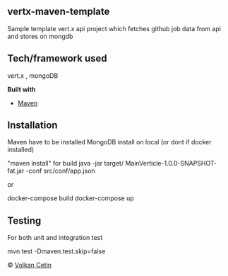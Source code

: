 ## vertx-maven-template
Sample template vert.x api project which fetches github job data from api and stores on mongdb 

## Tech/framework used
vert.x , mongoDB

<b>Built with</b>
- [Maven](https://maven.apache.org/)

## Installation

Maven have to be installed
MongoDB install on local (or dont if docker installed)


"maven install" for build
java -jar target/ MainVerticle-1.0.0-SNAPSHOT-fat.jar -conf src/conf/app.json

or 

docker-compose build
docker-compose up

## Testing
For both unit and integration test

mvn test -Dmaven.test.skip=false


© [Volkan Cetin]()
